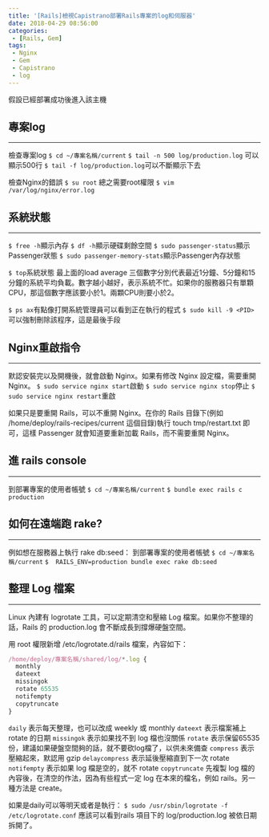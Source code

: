 ```yaml
---
title: '[Rails]檢視Capistrano部署Rails專案的log和伺服器'
date: 2018-04-29 08:56:00
categories:
 - [Rails, Gem]
tags:
 - Nginx
 - Gem
 - Capistrano
 - log
---
```

假設已經部署成功後進入該主機

## 專案log
---
檢查專案log
`$ cd ~/專案名稱/current`
`$ tail -n 500 log/production.log` 可以顯示500行
`$ tail -f log/production.log`可以不斷顯示下去

檢查Nginx的錯誤
`$ su root` 總之需要root權限
`$ vim /var/log/nginx/error.log`

## 系統狀態
---
`$ free -h`顯示內存
`$ df -h`顯示硬碟剩餘空間
`$ sudo passenger-status`顯示Passenger狀態
`$ sudo passenger-memory-stats`顯示Passenger內存狀態

`$ top`系統狀態
最上面的load average 三個數字分別代表最近1分鐘、5分鐘和15分鐘的系統平均負載。數字越小越好，表示系統不忙。如果你的服務器只有單顆 CPU，那這個數字應該要小於1。兩顆CPU則要小於2。

`$ ps ax`有點像打開系統管理員可以看到正在執行的程式
`$ sudo kill -9 <PID>`可以強制刪除該程序，這是最後手段

## Nginx重啟指令
---
默認安裝完以及開機後，就會啟動 Nginx。如果有修改 Nginx 設定檔，需要重開 Nginx。
`$ sudo service nginx start`啟動
`$ sudo service nginx stop`停止
`$ sudo service nginx restart`重啟

如果只是要重開 Rails，可以不重開 Nginx。在你的 Rails 目錄下(例如 /home/deploy/rails-recipes/current 這個目錄)執行 touch tmp/restart.txt 即可，這樣 Passenger 就會知道要重新加載 Rails，而不需要重開 Nginx。

## 進 rails console
---
到部署專案的使用者帳號
`$ cd ~/專案名稱/current`
`$ bundle exec rails c production`

## 如何在遠端跑 rake?
---
例如想在服務器上執行 rake db:seed：
到部署專案的使用者帳號
`$ cd ~/專案名稱/current`
`$  RAILS_ENV=production bundle exec rake db:seed`

## 整理 Log 檔案
---
Linux 內建有 logrotate 工具，可以定期清空和壓縮 Log 檔案。如果你不整理的話，Rails 的 production.log 會不斷成長到撐爆硬盤空間。

用 root 權限新增 /etc/logrotate.d/rails 檔案，內容如下：
``` javascript /etc/logrotate.d/rails
/home/deploy/專案名稱/shared/log/*.log {
  monthly
  dateext
  missingok
  rotate 65535
  notifempty
  copytruncate
}
```

`daily` 表示每天整理，也可以改成 weekly 或 monthly
`dateext` 表示檔案補上 rotate 的日期
`missingok` 表示如果找不到 log 檔也沒關係
`rotate` 表示保留65535份，建議如果硬盤空間夠的話，就不要砍log檔了，以供未來備查
`compress` 表示壓縮起來，默認用 gzip
`delaycompress` 表示延後壓縮直到下一次 rotate
`notifempty` 表示如果 log 檔是空的，就不 rotate
`copytruncate` 先複製 log 檔的內容後，在清空的作法，因為有些程式一定 log 在本來的檔名，例如 rails。另一種方法是 create。

如果是daily可以等明天或者是執行：
`$ sudo /usr/sbin/logrotate -f /etc/logrotate.conf`
應該可以看到rails 項目下的 log/production.log 被依日期拆開了。
